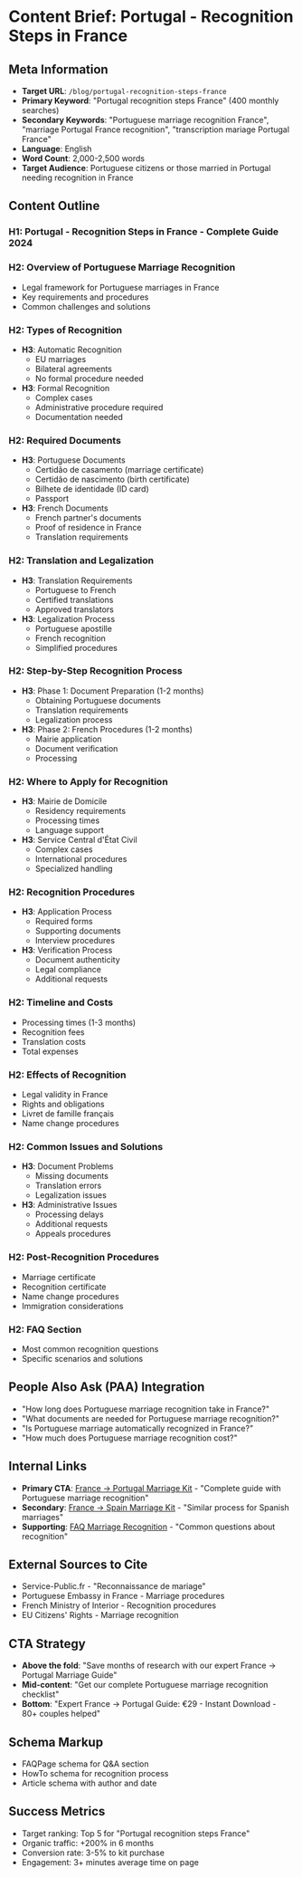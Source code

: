 # Content Brief: Portugal - Recognition Steps in France

## Meta Information
- **Target URL**: `/blog/portugal-recognition-steps-france`
- **Primary Keyword**: "Portugal recognition steps France" (400 monthly searches)
- **Secondary Keywords**: "Portuguese marriage recognition France", "marriage Portugal France recognition", "transcription mariage Portugal France"
- **Language**: English
- **Word Count**: 2,000-2,500 words
- **Target Audience**: Portuguese citizens or those married in Portugal needing recognition in France

## Content Outline

### H1: Portugal - Recognition Steps in France - Complete Guide 2024
### H2: Overview of Portuguese Marriage Recognition
- Legal framework for Portuguese marriages in France
- Key requirements and procedures
- Common challenges and solutions

### H2: Types of Recognition
- **H3**: Automatic Recognition
  - EU marriages
  - Bilateral agreements
  - No formal procedure needed
- **H3**: Formal Recognition
  - Complex cases
  - Administrative procedure required
  - Documentation needed

### H2: Required Documents
- **H3**: Portuguese Documents
  - Certidão de casamento (marriage certificate)
  - Certidão de nascimento (birth certificate)
  - Bilhete de identidade (ID card)
  - Passport
- **H3**: French Documents
  - French partner's documents
  - Proof of residence in France
  - Translation requirements

### H2: Translation and Legalization
- **H3**: Translation Requirements
  - Portuguese to French
  - Certified translations
  - Approved translators
- **H3**: Legalization Process
  - Portuguese apostille
  - French recognition
  - Simplified procedures

### H2: Step-by-Step Recognition Process
- **H3**: Phase 1: Document Preparation (1-2 months)
  - Obtaining Portuguese documents
  - Translation requirements
  - Legalization process
- **H3**: Phase 2: French Procedures (1-2 months)
  - Mairie application
  - Document verification
  - Processing

### H2: Where to Apply for Recognition
- **H3**: Mairie de Domicile
  - Residency requirements
  - Processing times
  - Language support
- **H3**: Service Central d'État Civil
  - Complex cases
  - International procedures
  - Specialized handling

### H2: Recognition Procedures
- **H3**: Application Process
  - Required forms
  - Supporting documents
  - Interview procedures
- **H3**: Verification Process
  - Document authenticity
  - Legal compliance
  - Additional requests

### H2: Timeline and Costs
- Processing times (1-3 months)
- Recognition fees
- Translation costs
- Total expenses

### H2: Effects of Recognition
- Legal validity in France
- Rights and obligations
- Livret de famille français
- Name change procedures

### H2: Common Issues and Solutions
- **H3**: Document Problems
  - Missing documents
  - Translation errors
  - Legalization issues
- **H3**: Administrative Issues
  - Processing delays
  - Additional requests
  - Appeals procedures

### H2: Post-Recognition Procedures
- Marriage certificate
- Recognition certificate
- Name change procedures
- Immigration considerations

### H2: FAQ Section
- Most common recognition questions
- Specific scenarios and solutions

## People Also Ask (PAA) Integration
- "How long does Portuguese marriage recognition take in France?"
- "What documents are needed for Portuguese marriage recognition?"
- "Is Portuguese marriage automatically recognized in France?"
- "How much does Portuguese marriage recognition cost?"

## Internal Links
- **Primary CTA**: [France → Portugal Marriage Kit](/kits/fra-prt) - "Complete guide with Portuguese marriage recognition"
- **Secondary**: [France → Spain Marriage Kit](/kits/fra-esp) - "Similar process for Spanish marriages"
- **Supporting**: [FAQ Marriage Recognition](/faq) - "Common questions about recognition"

## External Sources to Cite
- Service-Public.fr - "Reconnaissance de mariage"
- Portuguese Embassy in France - Marriage procedures
- French Ministry of Interior - Recognition procedures
- EU Citizens' Rights - Marriage recognition

## CTA Strategy
- **Above the fold**: "Save months of research with our expert France → Portugal Marriage Guide"
- **Mid-content**: "Get our complete Portuguese marriage recognition checklist"
- **Bottom**: "Expert France → Portugal Guide: €29 - Instant Download - 80+ couples helped"

## Schema Markup
- FAQPage schema for Q&A section
- HowTo schema for recognition process
- Article schema with author and date

## Success Metrics
- Target ranking: Top 5 for "Portugal recognition steps France"
- Organic traffic: +200% in 6 months
- Conversion rate: 3-5% to kit purchase
- Engagement: 3+ minutes average time on page
